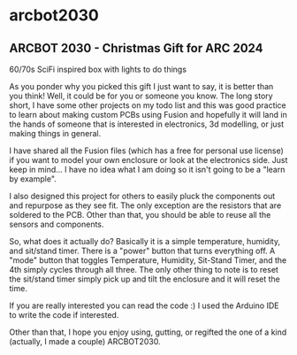 # arcbot2030
## ARCBOT 2030 - Christmas Gift for ARC 2024

60/70s SciFi inspired box with lights to do things

As you ponder why you picked this gift I just want to say, it is better than you think! Well, it could be for you or someone you know. The long story short, I have some other projects on my todo list and this was good practice to learn about making custom PCBs using Fusion and hopefully it will land in the hands of someone that is interested in electronics, 3d modelling, or just making things in general.

I have shared all the Fusion files (which has a free for personal use license) if you want to model your own enclosure or look at the electronics side. Just keep in mind... I have no idea what I am doing so it isn't going to be a "learn by example".

I also designed this project for others to easily pluck the components out and repurpose as they see fit. The only exception are the resistors that are soldered to the PCB. Other than that, you should be able to reuse all the sensors and components.

So, what does it actually do? Basically it is a simple temperature, humidity, and sit/stand timer. There is a "power" button that turns everything off. A "mode" button that toggles Temperature, Humidity, Sit-Stand Timer, and the 4th simply cycles through all three. The only other thing to note is to reset the sit/stand timer simply pick up and tilt the enclosure and it will reset the time.

If you are really interested you can read the code :) I used the Arduino IDE to write the code if interested.

Other than that, I hope you enjoy using, gutting, or regifted the one of a kind (actually, I made a couple) ARCBOT2030.
